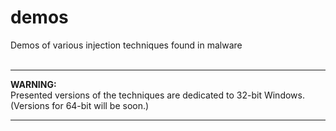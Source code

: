 # demos
Demos of various injection techniques found in malware<br/><br/>
<hr/>
<b>WARNING:</b><br/>
Presented versions of the techniques are dedicated to 32-bit Windows. (Versions for 64-bit will be soon.)<br/>
<hr/>
